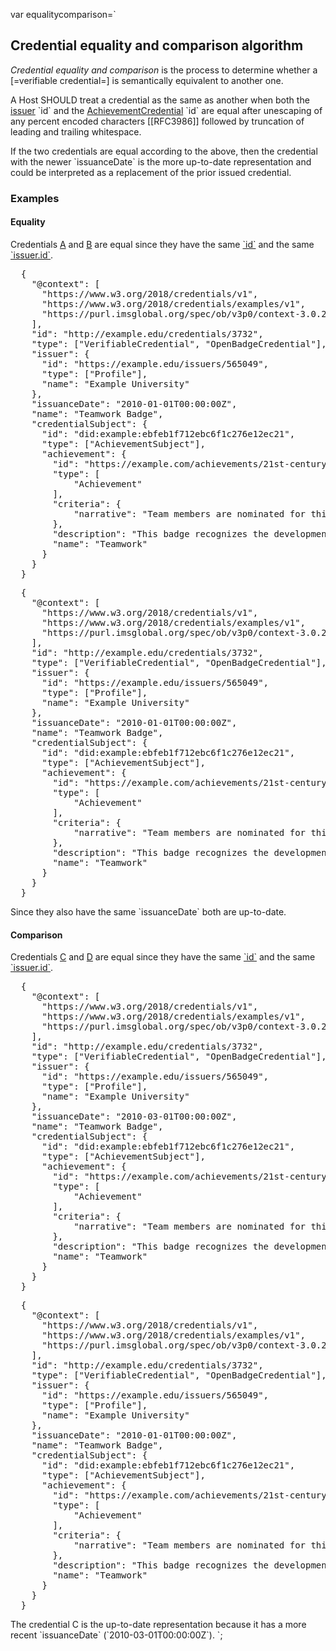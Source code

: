 var equalitycomparison=`

## Credential equality and comparison algorithm

<dfn data-lt="credential equality and comparison">Credential equality and comparison</dfn> is the process to determine whether a [=verifiable credential=] is semantically equivalent to another one.

A Host SHOULD treat a credential as the same as another when both the [issuer](#profile) \`id\` and the [AchievementCredential](#achievementcredential) \`id\` are equal after unescaping of any percent encoded characters [[RFC3986]] followed by truncation of leading and trailing whitespace.

If the two credentials are equal according to the above, then the credential with the newer \`issuanceDate\` is the more up-to-date representation and could be interpreted as a replacement of the prior issued credential.

### Examples

#### Equality

Credentials [A](#example-sample-credential-a) and [B](#example-sample-credential-b) are equal since they have the same [\`id\`](#achievementcredential) and the same [\`issuer.id\`](#org.1edtech.ob.v3p0.profile.class).

<pre class="json example" data-schema="org.1edtech.ob.v3p0.achievementcredential.class"
  title="Sample credential A">
  {
    "@context": [
      "https://www.w3.org/2018/credentials/v1",
      "https://www.w3.org/2018/credentials/examples/v1",
      "https://purl.imsglobal.org/spec/ob/v3p0/context-3.0.2.json"
    ],
    "id": "http://example.edu/credentials/3732",
    "type": ["VerifiableCredential", "OpenBadgeCredential"],
    "issuer": {
      "id": "https://example.edu/issuers/565049",
      "type": ["Profile"],
      "name": "Example University"
    },
    "issuanceDate": "2010-01-01T00:00:00Z",
    "name": "Teamwork Badge",
    "credentialSubject": {
      "id": "did:example:ebfeb1f712ebc6f1c276e12ec21",
      "type": ["AchievementSubject"],
      "achievement": {
        "id": "https://example.com/achievements/21st-century-skills/teamwork",
        "type": [
            "Achievement"
        ],
        "criteria": {
            "narrative": "Team members are nominated for this badge by their peers and recognized upon review by Example Corp management."
        },
        "description": "This badge recognizes the development of the capacity to collaborate within a group environment.",
        "name": "Teamwork"
      }
    }
  }
</pre>

<pre class="json example" data-schema="org.1edtech.ob.v3p0.achievementcredential.class"
  title="Sample credential B">
  {
    "@context": [
      "https://www.w3.org/2018/credentials/v1",
      "https://www.w3.org/2018/credentials/examples/v1",
      "https://purl.imsglobal.org/spec/ob/v3p0/context-3.0.2.json"
    ],
    "id": "http://example.edu/credentials/3732",
    "type": ["VerifiableCredential", "OpenBadgeCredential"],
    "issuer": {
      "id": "https://example.edu/issuers/565049",
      "type": ["Profile"],
      "name": "Example University"
    },
    "issuanceDate": "2010-01-01T00:00:00Z",
    "name": "Teamwork Badge",
    "credentialSubject": {
      "id": "did:example:ebfeb1f712ebc6f1c276e12ec21",
      "type": ["AchievementSubject"],
      "achievement": {
        "id": "https://example.com/achievements/21st-century-skills/teamwork",
        "type": [
            "Achievement"
        ],
        "criteria": {
            "narrative": "Team members are nominated for this badge by their peers and recognized upon review by Example Corp management."
        },
        "description": "This badge recognizes the development of the capacity to collaborate within a group environment.",
        "name": "Teamwork"
      }
    }
  }
</pre>

Since they also have the same \`issuanceDate\` both are up-to-date.

#### Comparison

Credentials [C](#example-sample-credential-c) and [D](#example-sample-credential-d) are equal since they have the same [\`id\`](#achievementcredential) and the same [\`issuer.id\`](#org.1edtech.ob.v3p0.profile.class).

<pre class="json example" data-schema="org.1edtech.ob.v3p0.achievementcredential.class"
  title="Sample credential C">
  {
    "@context": [
      "https://www.w3.org/2018/credentials/v1",
      "https://www.w3.org/2018/credentials/examples/v1",
      "https://purl.imsglobal.org/spec/ob/v3p0/context-3.0.2.json"
    ],
    "id": "http://example.edu/credentials/3732",
    "type": ["VerifiableCredential", "OpenBadgeCredential"],
    "issuer": {
      "id": "https://example.edu/issuers/565049",
      "type": ["Profile"],
      "name": "Example University"
    },
    "issuanceDate": "2010-03-01T00:00:00Z",
    "name": "Teamwork Badge",
    "credentialSubject": {
      "id": "did:example:ebfeb1f712ebc6f1c276e12ec21",
      "type": ["AchievementSubject"],
      "achievement": {
        "id": "https://example.com/achievements/21st-century-skills/teamwork",
        "type": [
            "Achievement"
        ],
        "criteria": {
            "narrative": "Team members are nominated for this badge by their peers and recognized upon review by Example Corp management."
        },
        "description": "This badge recognizes the development of the capacity to collaborate within a group environment.",
        "name": "Teamwork"
      }
    }
  }
</pre>

<pre class="json example" data-schema="org.1edtech.ob.v3p0.achievementcredential.class"
  title="Sample credential D">
  {
    "@context": [
      "https://www.w3.org/2018/credentials/v1",
      "https://www.w3.org/2018/credentials/examples/v1",
      "https://purl.imsglobal.org/spec/ob/v3p0/context-3.0.2.json"
    ],
    "id": "http://example.edu/credentials/3732",
    "type": ["VerifiableCredential", "OpenBadgeCredential"],
    "issuer": {
      "id": "https://example.edu/issuers/565049",
      "type": ["Profile"],
      "name": "Example University"
    },
    "issuanceDate": "2010-01-01T00:00:00Z",
    "name": "Teamwork Badge",
    "credentialSubject": {
      "id": "did:example:ebfeb1f712ebc6f1c276e12ec21",
      "type": ["AchievementSubject"],
      "achievement": {
        "id": "https://example.com/achievements/21st-century-skills/teamwork",
        "type": [
            "Achievement"
        ],
        "criteria": {
            "narrative": "Team members are nominated for this badge by their peers and recognized upon review by Example Corp management."
        },
        "description": "This badge recognizes the development of the capacity to collaborate within a group environment.",
        "name": "Teamwork"
      }
    }
  }
</pre>

The credential C is the up-to-date representation because it has a more recent \`issuanceDate\` (\`2010-03-01T00:00:00Z\`).
`;
